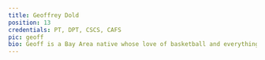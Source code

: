 ```yaml
---
title: Geoffrey Dold
position: 13
credentials: PT, DPT, CSCS, CAFS
pic: geoff
bio: Geoff is a Bay Area native whose love of basketball and everything sports related grew into a passion for physical therapy. He believes that physical therapy is the best way to optimize the way people move and get the most out of their lives.
---
```

